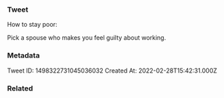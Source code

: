 ### Tweet
How to stay poor:

Pick a spouse who makes you feel guilty about working.

### Metadata
Tweet ID: 1498322731045036032
Created At: 2022-02-28T15:42:31.000Z

### Related


